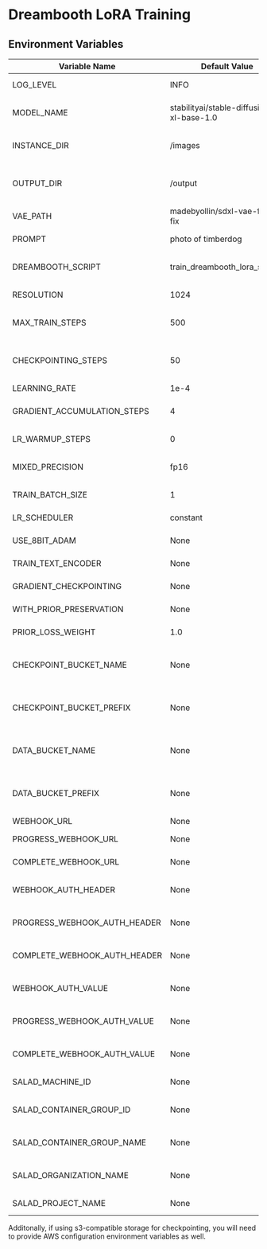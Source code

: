 # Dreambooth LoRA Training

## Environment Variables

| Variable Name                | Default Value                            | Description                               |
| ---------------------------- | ---------------------------------------- | ----------------------------------------- |
| LOG_LEVEL                    | INFO                                     | Log level configuration                   |
| MODEL_NAME                   | stabilityai/stable-diffusion-xl-base-1.0 | Huggingface Hub Model Name or Path        |
| INSTANCE_DIR                 | /images                                  | Directory where training data is stored   |
| OUTPUT_DIR                   | /output                                  | Directory where training output is stored |
| VAE_PATH                     | madebyollin/sdxl-vae-fp16-fix            | VAE model name or path                    |
| PROMPT                       | photo of timberdog                       | Prompt for training                       |
| DREAMBOOTH_SCRIPT            | train_dreambooth_lora_sdxl.py            | Dreambooth training script path           |
| RESOLUTION                   | 1024                                     | Resolution of the images                  |
| MAX_TRAIN_STEPS              | 500                                      | Total number of training steps            |
| CHECKPOINTING_STEPS          | 50                                       | Save a checkpoint after every N steps     |
| LEARNING_RATE                | 1e-4                                     | Learning rate                             |
| GRADIENT_ACCUMULATION_STEPS  | 4                                        | Gradient accumulation steps               |
| LR_WARMUP_STEPS              | 0                                        | LR warmup steps                           |
| MIXED_PRECISION              | fp16                                     | Mixed precision training                  |
| TRAIN_BATCH_SIZE             | 1                                        | Train batch size                          |
| LR_SCHEDULER                 | constant                                 | Learning rate scheduler                   |
| USE_8BIT_ADAM                | None                                     | Use 8-bit adam                            |
| TRAIN_TEXT_ENCODER           | None                                     | Train text encoder                        |
| GRADIENT_CHECKPOINTING       | None                                     | Gradient checkpointing                    |
| WITH_PRIOR_PRESERVATION      | None                                     | With prior preservation                   |
| PRIOR_LOSS_WEIGHT            | 1.0                                      | Prior loss weight                         |
| CHECKPOINT_BUCKET_NAME       | None                                     | S3 bucket name for storing checkpoints    |
| CHECKPOINT_BUCKET_PREFIX     | None                                     | Prefix for storing checkpoints in S3      |
| DATA_BUCKET_NAME             | None                                     | S3 bucket name for storing training data  |
| DATA_BUCKET_PREFIX           | None                                     | Prefix for storing training data in S3    |
| WEBHOOK_URL                  | None                                     | Webhook URL                               |
| PROGRESS_WEBHOOK_URL         | None                                     | Webhook URL for progress                  |
| COMPLETE_WEBHOOK_URL         | None                                     | Webhook URL for completion                |
| WEBHOOK_AUTH_HEADER          | None                                     | Authentication header for webhook         |
| PROGRESS_WEBHOOK_AUTH_HEADER | None                                     | Auth header for progress webhook          |
| COMPLETE_WEBHOOK_AUTH_HEADER | None                                     | Auth header for completion webhook        |
| WEBHOOK_AUTH_VALUE           | None                                     | Authentication value for webhook          |
| PROGRESS_WEBHOOK_AUTH_VALUE  | None                                     | Auth value for progress webhook           |
| COMPLETE_WEBHOOK_AUTH_VALUE  | None                                     | Auth value for completion webhook         |
| SALAD_MACHINE_ID             | None                                     | Salad Machine ID                          |
| SALAD_CONTAINER_GROUP_ID     | None                                     | Container Group ID for Salad              |
| SALAD_CONTAINER_GROUP_NAME   | None                                     | Container Group name for Salad            |
| SALAD_ORGANIZATION_NAME      | None                                     | Organization name for Salad               |
| SALAD_PROJECT_NAME           | None                                     | Project name for Salad                    |

Additonally, if using s3-compatible storage for checkpointing, you will need to provide AWS configuration environment variables as well.